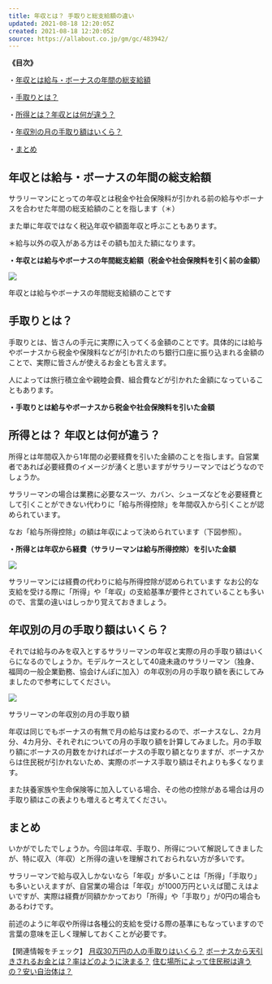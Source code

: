 ```yaml
---
title: 年収とは？ 手取りと総支給額の違い
updated: 2021-08-18 12:20:05Z
created: 2021-08-18 12:20:05Z
source: https://allabout.co.jp/gm/gc/483942/
---
```


 **《目次》**

・[年収とは給与・ボーナスの年間の総支給額](https://allabout.co.jp/gm/gc/483942/#%E5%B9%B4%E5%8F%8E%E3%81%A8%E3%81%AF%E7%B7%8F%E6%94%AF%E7%B5%A6%E9%A1%8D%E3%81%AE%E3%81%93%E3%81%A8)

・[手取りとは？](https://allabout.co.jp/gm/gc/483942/#%E6%89%8B%E5%8F%96%E3%82%8A%E3%81%A8%E3%81%AF%E3%81%AA%E3%81%AB%EF%BC%9F)

・[所得とは？年収とは何が違う？](https://allabout.co.jp/gm/gc/483942/#%E6%89%80%E5%BE%97%E3%81%A8%E3%81%AF%EF%BC%9F)

・[年収別の月の手取り額はいくら？](https://allabout.co.jp/gm/gc/483942/#%E5%B9%B4%E5%8F%8E%E5%88%A5%E6%89%8B%E5%8F%96%E3%82%8A%E9%A1%8D)

・[まとめ](https://allabout.co.jp/gm/gc/483942/#%E3%81%BE%E3%81%A8%E3%82%81)

## 年収とは給与・ボーナスの年間の総支給額

サラリーマンにとっての年収とは税金や社会保険料が引かれる前の給与やボーナスを合わせた年間の総支給額のことを指します（＊）

また単に年収ではなく税込年収や額面年収と呼ぶこともあります。

＊給与以外の収入がある方はその額も加えた額になります。

**・年収とは給与やボーナスの年間総支給額（税金や社会保険料を引く前の金額）**

![](https://imgcp.aacdn.jp/img-a/800/auto/aa/gm/article/4/8/3/8/4/2/202108011325/66270031573.jpg)

年収とは給与やボーナスの年間総支給額のことです

## 手取りとは？

手取りとは、皆さんの手元に実際に入ってくる金額のことです。具体的には給与やボーナスから税金や保険料などが引かれたのち銀行口座に振り込まれる金額のことで、実際に皆さんが使えるお金とも言えます。

人によっては旅行積立金や親睦会費、組合費などが引かれた金額になっていることもあります。

**・手取りとは給与やボーナスから税金や社会保険料を引いた金額**

## 所得とは？ 年収とは何が違う？

所得とは年間収入から1年間の必要経費を引いた金額のことを指します。自営業者であれば必要経費のイメージが湧くと思いますがサラリーマンではどうなのでしょうか。

サラリーマンの場合は業務に必要なスーツ、カバン、シューズなどを必要経費として引くことができない代わりに「給与所得控除」を年間収入から引くことが認められています。

なお「給与所得控除」の額は年収によって決められています（下図参照）。

**・所得とは年収から経費（サラリーマンは給与所得控除）を引いた金額**

[![](https://imgcp.aacdn.jp/img-a/800/auto/aa/gm/article/4/8/3/8/4/2/202108011330/kyuuyosyotokukoujyo.JPG)](https://imgcp.aacdn.jp/img-a/800/auto/aa/gm/article/4/8/3/8/4/2/202108011330/800__kyuuyosyotokukoujyo.JPG)

サラリーマンには経費の代わりに給与所得控除が認められています
なお公的な支給を受ける際に「所得」や「年収」の支給基準が要件とされていることも多いので、言葉の違いはしっかり覚えておきましょう。

## 年収別の月の手取り額はいくら？

それでは給与のみを収入とするサラリーマンの年収と実際の月の手取り額はいくらになるのでしょうか。モデルケースとして40歳未歳のサラリーマン（独身、福岡の一般企業勤務、協会けんぽに加入）の年収別の月の手取り額を表にしてみましたので参考にしてください。

[![](https://imgcp.aacdn.jp/img-a/800/auto/aa/gm/article/4/8/3/8/4/2/202108011331/nennsyuubetugaisanntedorigaku.JPG)](https://imgcp.aacdn.jp/img-a/800/auto/aa/gm/article/4/8/3/8/4/2/202108011331/800__nennsyuubetugaisanntedorigaku.JPG)

サラリーマンの年収別の月の手取り額

年収は同じでもボーナスの有無で月の給与は変わるので、ボーナスなし、2カ月分、4カ月分、それぞれについての月の手取り額を計算してみました。月の手取り額にボーナスの月数をかければボーナスの手取り額となりますが、ボーナスからは住民税が引かれないため、実際のボーナス手取り額はそれよりも多くなります。

また扶養家族や生命保険等に加入している場合、その他の控除がある場合は月の手取り額はこの表よりも増えると考えてください。

## まとめ

いかがでしたでしょうか。今回は年収、手取り、所得について解説してきましたが、特に収入（年収）と所得の違いを理解されておられない方が多いです。

サラリーマンで給与収入しかないなら「年収」が多いことは「所得」「手取り」も多いといえますが、自営業の場合は「年収」が1000万円といえば聞こえはよいですが、実際は経費が同額かかっており「所得」や「手取り」が0円の場合もあるわけです。

前述のように年収や所得は各種公的支給を受ける際の基準にもなっていますので言葉の意味を正しく理解しておくことが必要です。

【関連情報をチェック】
[月収30万円の人の手取りはいくら？](https://allabout.co.jp/gm/gc/488914/)
[ボーナスから天引きされるお金とは？率はどのように決まる？](https://allabout.co.jp/gm/gc/486128/)
[住む場所によって住民税は違うの？安い自治体は？](https://allabout.co.jp/gm/gc/488310/)